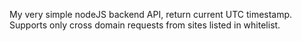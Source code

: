 
My very simple nodeJS backend API, return current UTC timestamp.
Supports only cross domain requests from sites listed in whitelist.
